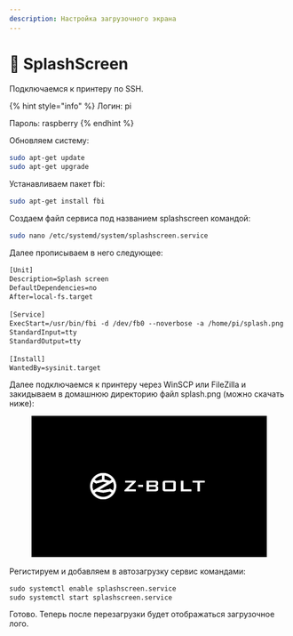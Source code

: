 ```yaml
---
description: Настройка загрузочного экрана
---
```


# 👻 SplashScreen

Подключаемся к принтеру по SSH.

{% hint style="info" %}
Логин: pi

Пароль: raspberry
{% endhint %}

Обновляем систему:

```bash
sudo apt-get update
sudo apt-get upgrade
```

Устанавливаем пакет fbi:

```bash
sudo apt-get install fbi
```

Создаем файл сервиса под названием splashscreen командой:

```bash
sudo nano /etc/systemd/system/splashscreen.service
```

Далее прописываем в него следующее:

```arduino
[Unit]
Description=Splash screen
DefaultDependencies=no
After=local-fs.target

[Service]
ExecStart=/usr/bin/fbi -d /dev/fb0 --noverbose -a /home/pi/splash.png
StandardInput=tty
StandardOutput=tty

[Install]
WantedBy=sysinit.target
```

Далее подключаемся к принтеру через WinSCP или FileZilla и закидываем в домашнюю директорию файл splash.png (можно скачать ниже):

<figure><img src="../../.gitbook/assets/splash.png" alt=""><figcaption></figcaption></figure>

Регистируем и добавляем в автозагрузку сервис командами:

```
sudo systemctl enable splashscreen.service
sudo systemctl start splashscreen.service
```

Готово. Теперь после перезагрузки будет отображаться загрузочное лого.

